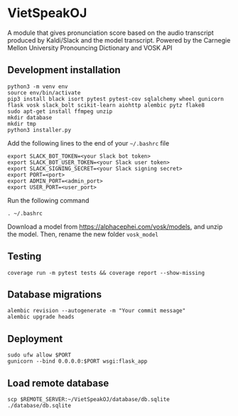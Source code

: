 # VietSpeakOJ
A module that gives pronunciation score based on the audio transcript produced by Kaldi/Slack and the model transcript. Powered by the Carnegie Mellon University Pronouncing Dictionary and VOSK API

## Development installation
```
python3 -m venv env
source env/bin/activate
pip3 install black isort pytest pytest-cov sqlalchemy wheel gunicorn flask vosk slack_bolt scikit-learn aiohttp alembic pytz flake8
sudo apt-get install ffmpeg unzip
mkdir database
mkdir tmp
python3 installer.py
```

Add the following lines to the end of your `~/.bashrc` file
```
export SLACK_BOT_TOKEN=<your Slack bot token>
export SLACK_BOT_USER_TOKEN=<your Slack user token>
export SLACK_SIGNING_SECRET=<your Slack signing secret>
export PORT=<port>
export ADMIN_PORT=<admin_port>
export USER_PORT=<user_port>
```

Run the following command
```
. ~/.bashrc
```

Download a model from https://alphacephei.com/vosk/models, and unzip the model. Then, rename the new folder `vosk_model`
## Testing
```
coverage run -m pytest tests && coverage report --show-missing
```
## Database migrations
```
alembic revision --autogenerate -m "Your commit message"
alembic upgrade heads
```

## Deployment
```
sudo ufw allow $PORT
gunicorn --bind 0.0.0.0:$PORT wsgi:flask_app
```
## Load remote database
```
scp $REMOTE_SERVER:~/VietSpeakOJ/database/db.sqlite ./database/db.sqlite
```
